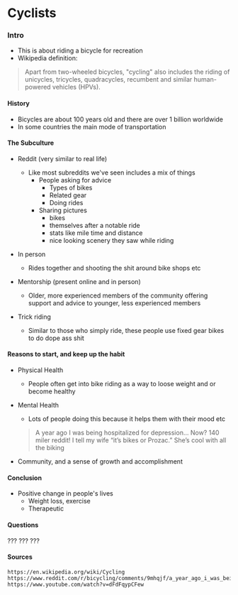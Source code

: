 Cyclists
===
### Intro
* This is about riding a bicycle for recreation
* Wikipedia definition:
> Apart from two-wheeled bicycles, "cycling" also includes the riding of unicycles, tricycles, quadracycles, recumbent and similar human-powered vehicles (HPVs).

#### History
* Bicycles are about 100 years old and there are over 1 billion worldwide
* In some countries the main mode of transportation

#### The Subculture
* Reddit (very similar to real life)
  * Like most subreddits we've seen includes a mix of things
    * People asking for advice 
      * Types of bikes
      * Related gear
      * Doing rides
    * Sharing pictures
      * bikes
      * themselves after a notable ride
      * stats like mile time and distance
      * nice looking scenery they saw while riding
* In person
  * Rides together and shooting the shit around bike shops etc

* Mentorship (present online and in person)
  *  Older, more experienced members of the community offering support and advice to younger, less
     experienced members
      
* Trick riding
  * Similar to those who simply ride, these people use fixed gear bikes to do dope ass shit

#### Reasons to start, and keep up the habit
* Physical Health
  * People often get into bike riding as a way to loose weight and or become healthy
* Mental Health
  * Lots of people doing this because it helps them with their mood etc
  > A year ago I was being hospitalized for depression... Now? 140 miler reddit! 
  > I tell my wife “it’s bikes or Prozac.” She’s cool with all the biking

* Community, and a sense of growth and accomplishment

#### Conclusion
* Positive change in people's lives
  * Weight loss, exercise
  * Therapeutic 

#### Questions
???
???
???

#### Sources
```
https://en.wikipedia.org/wiki/Cycling
https://www.reddit.com/r/bicycling/comments/9mhqjf/a_year_ago_i_was_being_hospitalized_for/
https://www.youtube.com/watch?v=dFdFqypCFew
```
